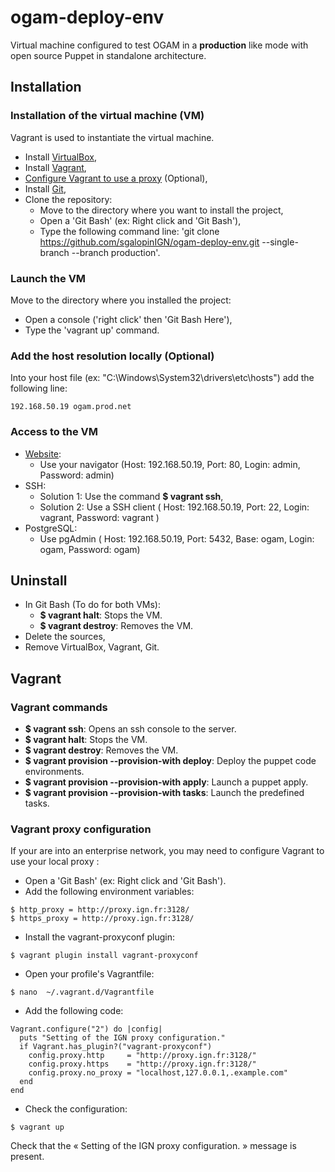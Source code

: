# ogam-deploy-env
 Virtual machine configured to test OGAM in a **production** like mode with open source Puppet in standalone architecture.

## Installation

### Installation of the virtual machine (VM)

Vagrant is used to instantiate the virtual machine.
- Install [VirtualBox](https://www.virtualbox.org/wiki/Downloads),
- Install [Vagrant](https://www.vagrantup.com/downloads.html),
- [Configure Vagrant to use a proxy](https://github.com/sgalopinIGN/ogam-deploy-env/tree/production#vagrant-proxy-configuration) (Optional),
- Install [Git](https://git-scm.com/downloads),
- Clone the repository:
    - Move to the directory where you want to install the project,
    - Open a 'Git Bash' (ex: Right click and 'Git Bash'),
    - Type the following command line: 'git clone https://github.com/sgalopinIGN/ogam-deploy-env.git --single-branch --branch production'.

### Launch the VM

Move to the directory where you installed the project:
- Open a console ('right click' then 'Git Bash Here'),
- Type the 'vagrant up' command.

### Add the host resolution locally (Optional)
Into your host file (ex: "C:\Windows\System32\drivers\etc\hosts") add the following line:
```
192.168.50.19 ogam.prod.net
```

### Access to the VM
- [Website](http://192.168.50.19):
  - Use your navigator (Host: 192.168.50.19, Port: 80, Login: admin, Password: admin)
- SSH:
  - Solution 1: Use the command **$ vagrant ssh**,
  - Solution 2: Use a SSH client ( Host: 192.168.50.19, Port: 22, Login: vagrant, Password: vagrant )
- PostgreSQL:
  - Use pgAdmin ( Host: 192.168.50.19, Port: 5432, Base: ogam, Login: ogam, Password: ogam)

## Uninstall

- In Git Bash (To do for both VMs):
   - **$ vagrant halt**: Stops the VM.
   - **$ vagrant destroy**: Removes the VM.
- Delete the sources,
- Remove VirtualBox, Vagrant, Git.

## Vagrant

### Vagrant commands
- **$ vagrant ssh**: Opens an ssh console to the server.
- **$ vagrant halt**: Stops the VM.
- **$ vagrant destroy**: Removes the VM.
- **$ vagrant provision --provision-with deploy**: Deploy the puppet code environments.
- **$ vagrant provision --provision-with apply**: Launch a puppet apply.
- **$ vagrant provision --provision-with tasks**: Launch the predefined tasks.

### Vagrant proxy configuration

If your are into an enterprise network, you may need to configure Vagrant to use your local proxy :
  - Open a 'Git Bash' (ex: Right click and 'Git Bash').
  - Add the following environment variables:
  ```shell
  $ http_proxy = http://proxy.ign.fr:3128/
  $ https_proxy = http://proxy.ign.fr:3128/
  ```
  - Install the vagrant-proxyconf plugin:
  ```shell
  $ vagrant plugin install vagrant-proxyconf
  ```
  - Open your profile's Vagrantfile:
  ```shell
  $ nano  ~/.vagrant.d/Vagrantfile
  ```
  - Add the following code:
  ```shell
  Vagrant.configure("2") do |config|
    puts "Setting of the IGN proxy configuration."
    if Vagrant.has_plugin?("vagrant-proxyconf")
      config.proxy.http     = "http://proxy.ign.fr:3128/"
      config.proxy.https    = "http://proxy.ign.fr:3128/"
      config.proxy.no_proxy = "localhost,127.0.0.1,.example.com"
    end
  end
  ```
  * Check the configuration:
  ```shell
  $ vagrant up
  ```
  Check that the « Setting of the IGN proxy configuration. » message is present.

